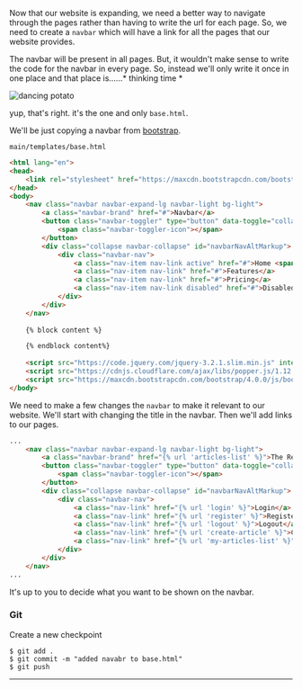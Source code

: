 Now that our website is expanding, we need a better way to navigate through the pages rather than having to write the url for each page. So, we need to create a `navbar` which will have a link for all the pages that our website provides.

The navbar will be present in all pages. But, it wouldn't make sense to write the code for the navbar in every page. So, instead we'll only write it once in one place and that place is......* thinking time *

![dancing potato](https://media1.tenor.com/images/61497871ab091f01703a3f1a624fb3c4/tenor.gif?itemid=11684043)

yup, that's right. it's the one and only `base.html`.

We'll be just copying a navbar from [bootstrap](https://getbootstrap.com/docs/4.0/components/navbar/). 

`main/templates/base.html`
```html
<html lang="en">
<head>
    <link rel="stylesheet" href="https://maxcdn.bootstrapcdn.com/bootstrap/4.0.0/css/bootstrap.min.css" integrity="sha384-Gn5384xqQ1aoWXA+058RXPxPg6fy4IWvTNh0E263XmFcJlSAwiGgFAW/dAiS6JXm" crossorigin="anonymous">
</head>
<body>
    <nav class="navbar navbar-expand-lg navbar-light bg-light">
        <a class="navbar-brand" href="#">Navbar</a>
        <button class="navbar-toggler" type="button" data-toggle="collapse" data-target="#navbarNavAltMarkup" aria-controls="navbarNavAltMarkup" aria-expanded="false" aria-label="Toggle navigation">
            <span class="navbar-toggler-icon"></span>
        </button>
        <div class="collapse navbar-collapse" id="navbarNavAltMarkup">
            <div class="navbar-nav">
                <a class="nav-item nav-link active" href="#">Home <span class="sr-only">(current)</span></a>
                <a class="nav-item nav-link" href="#">Features</a>
                <a class="nav-item nav-link" href="#">Pricing</a>
                <a class="nav-item nav-link disabled" href="#">Disabled</a>
            </div>
        </div>
    </nav>
    
    {% block content %}

    {% endblock content%}
    
    <script src="https://code.jquery.com/jquery-3.2.1.slim.min.js" integrity="sha384-KJ3o2DKtIkvYIK3UENzmM7KCkRr/rE9/Qpg6aAZGJwFDMVNA/GpGFF93hXpG5KkN" crossorigin="anonymous"></script>
    <script src="https://cdnjs.cloudflare.com/ajax/libs/popper.js/1.12.9/umd/popper.min.js" integrity="sha384-ApNbgh9B+Y1QKtv3Rn7W3mgPxhU9K/ScQsAP7hUibX39j7fakFPskvXusvfa0b4Q" crossorigin="anonymous"></script>
    <script src="https://maxcdn.bootstrapcdn.com/bootstrap/4.0.0/js/bootstrap.min.js" integrity="sha384-JZR6Spejh4U02d8jOt6vLEHfe/JQGiRRSQQxSfFWpi1MquVdAyjUar5+76PVCmYl" crossorigin="anonymous"></script>
</body>
```

We need to make a few changes the `navbar` to make it relevant to our website. We'll start with changing the title in the navbar. Then we'll add links to our pages.

```html
...
    <nav class="navbar navbar-expand-lg navbar-light bg-light">
        <a class="navbar-brand" href="{% url 'articles-list' %}">The Reading Potato</a>
        <button class="navbar-toggler" type="button" data-toggle="collapse" data-target="#navbarNavAltMarkup" aria-controls="navbarNavAltMarkup" aria-expanded="false" aria-label="Toggle navigation">
            <span class="navbar-toggler-icon"></span>
        </button>
        <div class="collapse navbar-collapse" id="navbarNavAltMarkup">
            <div class="navbar-nav">
                <a class="nav-link" href="{% url 'login' %}">Login</a>
                <a class="nav-link" href="{% url 'register' %}">Register</a>
                <a class="nav-link" href="{% url 'logout' %}">Logout</a>
                <a class="nav-link" href="{% url 'create-article' %}">Create</a>
                <a class="nav-link" href="{% url 'my-articles-list' %}">My Articles</a>
            </div>      
        </div>
    </nav>
...
```

It's up to you to decide what you want to be shown on the navbar.


### Git

Create a new checkpoint

```shell
$ git add .
$ git commit -m "added navabr to base.html"
$ git push
```
___